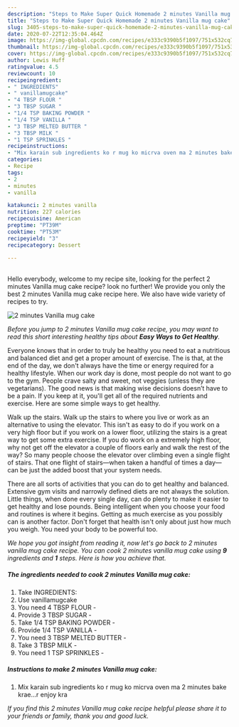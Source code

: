 ```yaml
---
description: "Steps to Make Super Quick Homemade 2 minutes Vanilla mug cake"
title: "Steps to Make Super Quick Homemade 2 minutes Vanilla mug cake"
slug: 3405-steps-to-make-super-quick-homemade-2-minutes-vanilla-mug-cake
date: 2020-07-22T12:35:04.464Z
image: https://img-global.cpcdn.com/recipes/e333c9390b5f1097/751x532cq70/2-minutes-vanilla-mug-cake-recipe-main-photo.jpg
thumbnail: https://img-global.cpcdn.com/recipes/e333c9390b5f1097/751x532cq70/2-minutes-vanilla-mug-cake-recipe-main-photo.jpg
cover: https://img-global.cpcdn.com/recipes/e333c9390b5f1097/751x532cq70/2-minutes-vanilla-mug-cake-recipe-main-photo.jpg
author: Lewis Huff
ratingvalue: 4.5
reviewcount: 10
recipeingredient:
- " INGREDIENTS"
- " vanillamugcake"
- "4 TBSP FLOUR "
- "3 TBSP SUGAR "
- "1/4 TSP BAKING POWDER "
- "1/4 TSP VANILLA "
- "3 TBSP MELTED BUTTER "
- "3 TBSP MILK "
- "1 TSP SPRINKLES "
recipeinstructions:
- "Mix karain sub ingredients ko r mug ko micrva oven ma 2 minutes bake krae...r enjoy kra"
categories:
- Recipe
tags:
- 2
- minutes
- vanilla

katakunci: 2 minutes vanilla 
nutrition: 227 calories
recipecuisine: American
preptime: "PT39M"
cooktime: "PT53M"
recipeyield: "3"
recipecategory: Dessert

---
```

<br>
Hello everybody, welcome to my recipe site, looking for the perfect 2 minutes Vanilla mug cake recipe? look no further! We provide you only the best 2 minutes Vanilla mug cake recipe here. We also have wide variety of recipes to try.
<br>


![2 minutes Vanilla mug cake](https://img-global.cpcdn.com/recipes/e333c9390b5f1097/751x532cq70/2-minutes-vanilla-mug-cake-recipe-main-photo.jpg)

<i>Before you jump to 2 minutes Vanilla mug cake recipe, you may want to read this short interesting healthy tips about <strong>Easy Ways to Get Healthy</strong>.</i>

Everyone knows that in order to truly be healthy you need to eat a nutritious and balanced diet and get a proper amount of exercise. The  is that, at the end of the day, we don't always have the time or energy required for a healthy lifestyle. When our work day is done, most people do not want to go to the gym. People crave salty and sweet, not veggies (unless they are vegetarians). The good news is that making wise decisions doesn’t have to be a pain. If you keep at it, you'll get all of the required nutrients and exercise. Here are some simple ways to get healthy.

Walk up the stairs. Walk up the stairs to where you live or work as an alternative to using the elevator. This isn't as easy to do if you work on a very high floor but if you work on a lower floor, utilizing the stairs is a great way to get some extra exercise. If you do work on a extremely high floor, why not get off the elevator a couple of floors early and walk the rest of the way? So many people choose the elevator over climbing even a single flight of stairs. That one flight of stairs—when taken a handful of times a day—can be just the added boost that your system needs. 

There are all sorts of activities that you can do to get healthy and balanced. Extensive gym visits and narrowly defined diets are not always the solution. Little things, when done every single day, can do plenty to make it easier to get healthy and lose pounds. Being intelligent when you choose your food and routines is where it begins. Getting as much exercise as you possibly can is another factor. Don't forget that health isn't only about just how much you weigh. You need your body to be powerful too. 


<i>We hope you got insight from reading it, now let's go back to 2 minutes vanilla mug cake recipe. You can cook 2 minutes vanilla mug cake using <strong>9</strong> ingredients and <strong>1</strong> steps. Here is how you achieve that.
</i>

##### The ingredients needed to cook 2 minutes Vanilla mug cake:

1. Take  INGREDIENTS:
1. Use  vanillamugcake
1. You need 4 TBSP FLOUR -
1. Provide 3 TBSP SUGAR -
1. Take 1/4 TSP BAKING POWDER -
1. Provide 1/4 TSP VANILLA -
1. You need 3 TBSP MELTED BUTTER -
1. Take 3 TBSP MILK -
1. You need 1 TSP SPRINKLES -


##### Instructions to make 2 minutes Vanilla mug cake:

1. Mix karain sub ingredients ko r mug ko micrva oven ma 2 minutes bake krae...r enjoy kra


<i>If you find this 2 minutes Vanilla mug cake recipe helpful please share it to your friends or family, thank you and good luck.</i>
